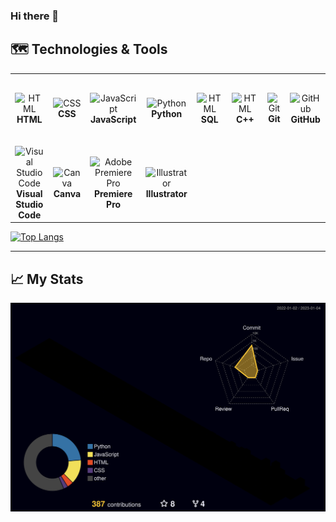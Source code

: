 ### Hi there 👋

<!--
**iVuDang/iVuDang** is a ✨ _special_ ✨ repository because its `README.md` (this file) appears on your GitHub profile.

Here are some ideas to get you started:

- 🔭 I’m currently working on ...
- 🌱 I’m currently learning ...
- 👯 I’m looking to collaborate on ...
- 🤔 I’m looking for help with ...
- 💬 Ask me about ...
- 📫 How to reach me: ...
- 😄 
- ⚡ Fun fact: ...
- Travel... exploring, adventures, 
Media production, art of visual storytelling through film and sound

react
github_dark
algolia

:airplane:
:world_map:
:earth_asia:
-->



## :world_map: Technologies & Tools

<table>
  <tr> <!-- Start - Table Row 1 --> 
    <td align="center" height="108" width="108">
      <img
        src="https://cdn.jsdelivr.net/gh/devicons/devicon/icons/html5/html5-plain.svg"
        width="48"
        height="48"
        alt="HTML"
      />
      <br/> <strong> HTML </strong>
    </td>
    <td align="center" height="108" width="108">
      <img
        src="https://cdn.jsdelivr.net/gh/devicons/devicon/icons/css3/css3-plain.svg"
        width="48"
        height="48"
        alt="CSS"
      />
      <br/> <strong> CSS </strong>
    </td>
    <td align="center" height="108" width="108">
      <img
        src="https://cdn.jsdelivr.net/gh/devicons/devicon/icons/javascript/javascript-plain.svg"
        width="48"
        height="48"
        alt="JavaScript"
      />
      <br/> <strong> JavaScript </strong>
    </td>
    <td align="center" height="108" width="108">
      <img
        src="https://cdn.jsdelivr.net/gh/devicons/devicon/icons/python/python-original.svg"
        width="48"
        height="48"
        alt="Python""
      />
      <br/> <strong> Python </strong>
    <td align="center" height="108" width="108">
      <img
        src="https://cdn.jsdelivr.net/gh/devicons/devicon/icons/mysql/mysql-original.svg"
        width="48"
        height="48"
        alt="HTML"
      />
      <br/> <strong> SQL </strong>
    </td>
    <td align="center" height="108" width="108">
      <img
        src="https://cdn.jsdelivr.net/gh/devicons/devicon/icons/cplusplus/cplusplus-original.svg"
        width="48"
        height="48"
        alt="HTML"
      />
      <br/> <strong> C++ </strong>
    </td>
      <td align="center" height="108" width="108">
      <img
        src="https://cdn.jsdelivr.net/gh/devicons/devicon/icons/git/git-original.svg"
        width="48"
        height="48"
        alt="Git"
      />
      <br /><strong> Git </strong>
    </td>
    <td align="center" height="108" width="108">
      <img
        src="https://cdn.jsdelivr.net/gh/devicons/devicon/icons/github/github-original.svg"
        width="48"
        height="48"
        alt="GitHub"
      />    
      <br /><strong> GitHub </strong>
    </td>
  </tr> <!-- End - Table Row 1 -->        
  <tr> <!-- Start Table Row 2 --> 
    <td align="center" height="108" width="108">
      <img
        src="https://cdn.jsdelivr.net/gh/devicons/devicon/icons/vscode/vscode-original.svg"
        width="48"
        height="48"
        alt="Visual Studio Code"
      />
      <br/> <strong> Visual Studio Code </strong>
    </td>
    <td align="center" height="108" width="108">
      <img
        src="https://cdn.jsdelivr.net/gh/devicons/devicon/icons/canva/canva-original.svg"
        width="48"
        height="48"
        alt="Canva"
      />
      <br/> <strong> Canva </strong>
    </td>              
    <td align="center" height="108" width="108">
      <img
        src="https://cdn.jsdelivr.net/gh/devicons/devicon/icons/premierepro/premierepro-original.svg"
        width="48"
        height="48"
        alt="Adobe Premiere Pro"
      />
      <br/> <strong> Premiere Pro </strong>
    </td>          
    <td align="center" height="108" width="108">
      <img
        src="https://cdn.jsdelivr.net/gh/devicons/devicon/icons/illustrator/illustrator-line.svg"
        width="48"
        height="48"
        alt="Illustrator"
      />
      <br/> <strong> Illustrator </strong>
    </td>    
  </tr>  <!-- End - Table Row 2 -->              
</table>  
        
                                
                                
<!-- TOP LANGUAGES BAR --> 
[![Top Langs](https://github-readme-stats.vercel.app/api/top-langs/?username=iVuDang&layout=compact&theme=react)](https://github.com/anuraghazra/github-readme-stats)


- - - -

<!-- 3D ANIMATED GIT CONTRIBUTION DATA BARS  -->
## :chart_with_upwards_trend: My Stats
![](./profile-3d-contrib/profile-night-rainbow.svg)


<!--
CITATIONS 
https://devicon.dev/

https://github.com/anuraghazra/github-readme-stats

https://github.com/marketplace/actions/github-profile-3d-contrib
https://github.com/yoshi389111/github-profile-3d-contrib

https://shields.io/

https://dev.to/envoy_/150-badges-for-github-pnk



SVG SKILL ICONS ADD LATER:
SOFTWARE
https://cdn.jsdelivr.net/gh/devicons/devicon/icons/react/react-original.svg
https://cdn.jsdelivr.net/gh/devicons/devicon/icons/pandas/pandas-original.svg
https://cdn.jsdelivr.net/gh/devicons/devicon/icons/numpy/numpy-original.svg
https://cdn.jsdelivr.net/gh/devicons/devicon/icons/nodejs/nodejs-original.svg
https://cdn.jsdelivr.net/gh/devicons/devicon/icons/mongodb/mongodb-original.svg     
https://cdn.jsdelivr.net/gh/devicons/devicon/icons/django/django-plain.svg
https://cdn.jsdelivr.net/gh/devicons/devicon/icons/mysql/mysql-original.svg
https://cdn.jsdelivr.net/gh/devicons/devicon/icons/tensorflow/tensorflow-original.svg
https://cdn.jsdelivr.net/gh/devicons/devicon/icons/postgresql/postgresql-original.svg
https://cdn.jsdelivr.net/gh/devicons/devicon/icons/matlab/matlab-original.svg
                                                                  
                                
MEDIA
https://cdn.jsdelivr.net/gh/devicons/devicon/icons/photoshop/photoshop-plain.svg
https://cdn.jsdelivr.net/gh/devicons/devicon/icons/xd/xd-plain.svg
                                
                                
             
SVG SOCIAL MEDIA 
https://cdn.jsdelivr.net/gh/devicons/devicon/icons/linkedin/linkedin-original.svg
https://cdn.jsdelivr.net/gh/devicons/devicon/icons/java/java-original.svg
https://cdn.jsdelivr.net/gh/devicons/devicon/icons/codepen/codepen-plain.svg
                
-->
